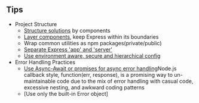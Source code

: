 ## Tips
- Project Structure
    - [Structure solutions](https://github.com/Nicanor008/nodebestpractices/blob/master/sections/projectstructre/breakintcomponents.md) by components
    - [Layer components](https://github.com/Nicanor008/nodebestpractices/blob/master/sections/projectstructre/createlayers.md), keep Express within its boundaries
    - Wrap common utilities as npm packages(private/public)
    - [Separate Express 'app' and 'server'](https://github.com/Nicanor008/nodebestpractices/blob/master/sections/projectstructre/separateexpress.md)
    - [Use environment aware, secure and hierarchical config](https://github.com/Nicanor008/nodebestpractices/blob/master/sections/projectstructre/configguide.md)
- Error Handling Practices
    - [Use Async-Await or promises for async error handling](https://github.com/Nicanor008/nodebestpractices/blob/master/sections/errorhandling/asyncerrorhandling.md)Node.js callback style, function(err, response), is a promising way to un-maintainable code due to the mix of error handling with casual code, excessive nesting, and awkward coding patterns
    - [Use only the built-in Error object]
